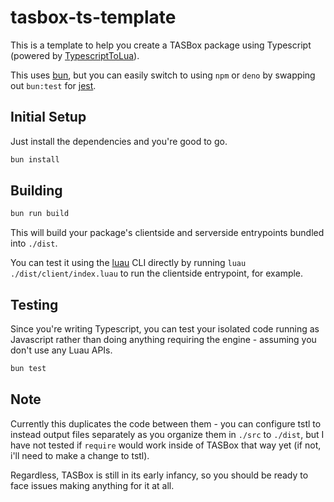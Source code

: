 # tasbox-ts-template

This is a template to help you create a TASBox package using Typescript (powered by [TypescriptToLua](https://typescripttolua.github.io)).

This uses [bun](https://bun.sh), but you can easily switch to using `npm` or `deno` by swapping out `bun:test` for [jest](https://jestjs.io).

## Initial Setup

Just install the dependencies and you're good to go.

```bash
bun install
```

## Building

```bash
bun run build
```

This will build your package's clientside and serverside entrypoints bundled into `./dist`.

You can test it using the [luau](https://github.com/luau-lang/luau) CLI directly by running `luau ./dist/client/index.luau` to run the clientside entrypoint, for example.

## Testing

Since you're writing Typescript, you can test your isolated code running as Javascript rather than doing anything requiring the engine - assuming you don't use any Luau APIs.

```bash
bun test
```

## Note

Currently this duplicates the code between them - you can configure tstl to instead output files separately as you organize them in `./src` to `./dist`, but I have not tested if `require` would work inside of TASBox that way yet (if not, i'll need to make a change to tstl).

Regardless, TASBox is still in its early infancy, so you should be ready to face issues making anything for it at all.